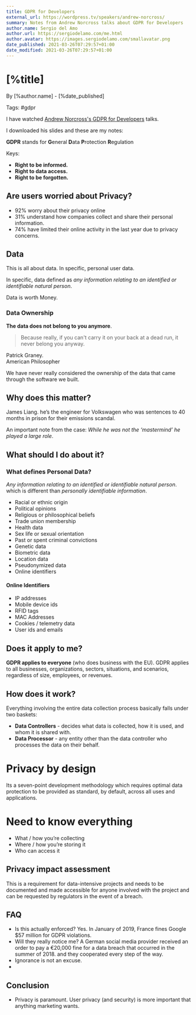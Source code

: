 ```yaml
---
title: GDPR for Developers
external_url: https://wordpress.tv/speakers/andrew-norcross/
summary: Notes from Andrew Norcross talks about GDPR for Developers
author.name: Sergio del Amo
author.url: https://sergiodelamo.com/me.html
author.avatar: https://images.sergiodelamo.com/smallavatar.png 
date_published: 2021-03-26T07:29:57+01:00
date_modified: 2021-03-26T07:29:57+01:00
---
```


# [%title]

By [%author.name] - [%date_published]

Tags: #gdpr

I have watched [Andrew Norcross's GDPR for Developers]([%external_url]) talks.

I downloaded his slides and these are my notes:

**GDPR** stands for **G**eneral **D**ata **P**rotection **R**egulation

Keys:

- **Right to be informed.** 
- **Right to data access.**
- **Right to be forgotten.**
 
## Are users worried about Privacy?

- 92% worry about their privacy online
- 31% understand how companies collect and share their personal information.
- 74% have limited their online activity in the last year due to privacy concerns. 

## Data

This is all about data. In specific, personal user data.

In specific, data defined as *any information relating to an identified or identifiable natural person*.

Data is worth Money.

### Data Ownership

 **The data does not belong to you anymore**.
 
> Because really, if you can't carry it on your back at a dead run, it never belong you anyway.

Patrick Graney.  
American Philosopher

We have never really considered the ownership of the data that came through the software we built. 

## Why does this matter?

James Liang. he’s the engineer for Volkswagen who was sentences to 40 months in prison for their emissions scandal.

An important note from the case: *While he was not the ‘mastermind’ he played a large role*.

## What should I do about it?

### What defines Personal Data?

*Any information relating to an identified or identifiable natural person*.  which is different than *personally identifiable information*.

- Racial or ethnic origin
- Political opinions
- Religious or philosophical beliefs
- Trade union membership
- Health data
- Sex life or sexual orientation
- Past or spent criminal convictions
- Genetic data
- Biometric data
- Location data
- Pseudonymized data
- Online identifiers

#### Online Identifiers

- IP addresses
- Mobile device ids
- RFID tags
- MAC Addresses
- Cookies / telemetry data
- User ids and emails

## Does it apply to me?

**GDPR applies to everyone** (who does business with the EU).
GDPR applies to all businesses, organizations, sectors, situations, and scenarios, regardless of size, employees, or revenues.

## How does it work?

Everything involving the entire data collection process basically falls under two baskets:

- **Data Controllers** - decides what data is collected, how it is used, and whom it is shared with.
- **Data Processor** - any entity other than the data controller who processes the data on their behalf.

# Privacy by design

Its a seven-point development methodology which requires optimal data protection to be provided as standard, by default, across all uses and applications. 

# Need to know everything

- What / how you’re collecting
- Where / how you’re storing it
- Who can access it

## Privacy impact assessment

This is a requirement for data-intensive projects and needs to be documented and made accessible for anyone involved with the project and can be requested by regulators in the event of a breach.

## FAQ

- Is this actually enforced? Yes. In January of 2019, France fines Google $57 million for GDPR violations.
- Will they really notice me? A German social media provider received an order to pay a €20,000 fine for a data breach that occurred in the summer of 2018. and they cooperated every step of the way.
- Ignorance is not an excuse.
- 
## Conclusion

- Privacy is paramount. User privacy (and security) is more important that anything marketing wants.



